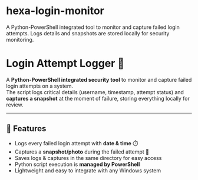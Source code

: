 # hexa-login-monitor
A Python-PowerShell integrated tool to monitor and capture failed login attempts. Logs details and snapshots are stored locally for security monitoring.
# Login Attempt Logger 🔐

A **Python-PowerShell integrated security tool** to monitor and capture failed login attempts on a system.  
The script logs critical details (username, timestamp, attempt status) and **captures a snapshot** at the moment of failure, storing everything locally for review.  

---

## 📌 Features
- Logs every failed login attempt with **date & time** ⏱️  
- Captures a **snapshot/photo** during the failed attempt 📸  
- Saves logs & captures in the same directory for easy access  
- Python script execution is **managed by PowerShell**  
- Lightweight and easy to integrate with any Windows system 

